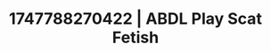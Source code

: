 ---
categories:
- Wrestling domination
- Elegant fetish
- Whipped cream play
- Nighttime romance
- Athlete
image: /assets/images/1747788270422.webp
layout: post
seo:
  description: Featured content with artistic Scat Fetish, ABDL Play. HD images available.
  keywords: Scat Fetish, ABDL Play
  og_image: /assets/images/1747788270422.webp
  schema_type: VisualArtwork
tags:
- ABDL Play
- Scat Fetish
- '#1747788270422'
title: 1747788270422 | ABDL Play Scat Fetish
---
